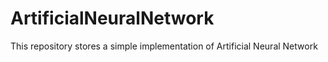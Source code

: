 # ArtificialNeuralNetwork
This repository stores a simple implementation of Artificial Neural Network 
